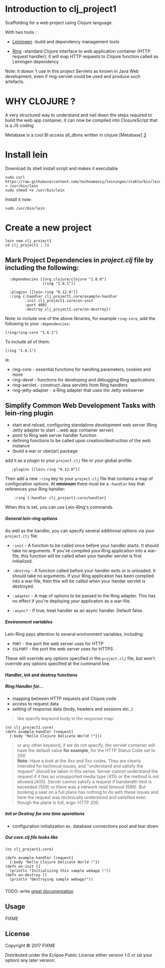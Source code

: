 # Introduction to clj_project1



Scaffolding for a web project using Clojure language.

With two tools :

- [Leiningen][1] -build and dependency management tools


- [Ring][2]  -standard Clojure interface to web application container (HTTP request handler); it will map HTTP requests to Clojure function called as Leiningen dependency


Note: it doesn 't use in this project Servlets as known in Java Web development, even if ring-servlet could be used and produce such artefacts.

# WHY CLOJURE ?

A very structured way to understand and nail down the steps required to build the web app container, it can now be compiled into ClosureScript that is a JS coding

Metabase is a cool BI access all_dbms written in clojure
[Metabase] [3]

# Install lein

Download its shell install script and makes it executable

```
sudo curl https://raw.githubusercontent.com/technomancy/leiningen/stable/bin/lein > /usr/bin/lein
sudo chmod +x /usr/bin/lein
```

Install it now:

```
sudo /usr/bin/lein
```
# Create a new project

```
lein new clj_project1
cd clj_project1 ; ls
```
## Mark Project Dependencies in *project.clj* file by including the following:

```
  :dependencies [[org.clojure/clojure "1.8.0"]
                 [ring "1.6.1"]]
```

```
  :plugins [[lein-ring "0.12.0"]]
  :ring {:handler clj_project1.core/example-handler
         :init clj_project1.core/on-init
         :port 4001
         :destroy clj_project1.core/on-destroy})

```
Note: to include one of the above libraries, for example `ring-core`, add
the following to your `:dependencies`:

    [ring/ring-core "1.6.1"]

To include all of them:

    [ring "1.6.1"]

ie.
* ring-core - essential functions for handling parameters, cookies and more
* ring-devel - functions for developing and debugging Ring applications
* ring-servlet - construct Java servlets from Ring handlers
* ring-jetty-adapter - a Ring adapter that uses the Jetty webserver

## Simplify Common Web Development Tasks with lein-ring plugin

- start and reload, configuring standalone development web server (Ring Jetty adapter to start ...web app container server)
- point to Ring web server handler function
- defining functions to be called upon creation/destruction of the web instance
- (build a war or uberjar) package

add it as a plugin to your `project.clj` file or
your global profile:
```
   :plugins [[lein-ring "0.12.0"]]
```

Then add a new `:ring` key to your `project.clj` file that contains a
map of configuration options. At **minimum** there must be a `:handler`
key that references your Ring handler:

```
    :ring {:handler clj_project1.core/handler}
```
When this is set, you can use Lein-Ring's commands.

##### General lein-ring options

As well as the handler, you can specify several additional options via
your `project.clj` file:

* `:init` -
  A function to be called once before your handler starts. It should
  take no arguments. If you've compiled your Ring application into a
  war-file, this function will be called when your handler servlet is
  first initialized.

* `:destroy` -
  A function called before your handler exits or is unloaded. It
  should take no arguments. If your Ring application has been compiled
  into a war-file, then this will be called when your hander servlet
  is destroyed.

* `:adapter` -
  A map of options to be passed to the Ring adapter. This has no
  effect if you're deploying your application as a war-file.

* `:async?` -
  If true, treat handler as an async handler. Default false.


##### Environment variables

Lein-Ring pays attention to several environment variables, including:

* `PORT`    - the port the web server uses for HTTP
* `SSLPORT` - the port the web server uses for HTTPS

These will override any options specified in the `project.clj` file,
but won't override any options specified at the command line.


#### Handler, init and destroy functions

##### Ring Handler for...
- mapping between HTTP requests and Clojure code
- access to request data
- setting of response data (body, headers and sessions etc..)

> like specify keyword body in the response map:
```
(ns clj_project1.core)
(defn example-handler [request]
  {:body "Hello Clojure Delicate World !"}))
```
> or any other keyword, if we do not specify, the servlet container will have the default value **for example**, for the HTTP Status Code set to 200 </br>
**Note**: Have a look at the 4xx and 5xx codes. They are clearly intended for technical issues, and "understand and satisfy the request" should be taken in this sense. Server cannot understand the request if it has an unsupported media type (415) or the method is not allowed (405). Server cannot satisfy a request if bandwidth limit is exceeded (509) or there was a network read timeout (598). But booking a seat on a full plane has nothing to do with these issues and here the request was technically understood and satisfied even though the plane is full, ergo: HTTP 200.

##### Init or Destroy for one time operations
- configuration initialization
ex. database connections pool and tear down


##### Our core.clj file looks like
```
(ns clj_project1.core)

(defn example-handler [request]
  {:body "Hello Clojure Delicate World !"})
(defn on-init []
  (println "Initializing this sample webapp !"))
(defn on-destroy []
  (println "Destroying sample webapp!"))
```

###
TODO: write [great documentation](http://jacobian.org/writing/what-to-write/)
## Usage

FIXME

## License

Copyright © 2017 FIXME

Distributed under the Eclipse Public License either version 1.0 or (at
your option) any later version.


[1]: https://github.com/technomancy/leiningen
[2]: https://github.com/ring-clojure/ring
[3]:https://github.com/metabase/metabase
